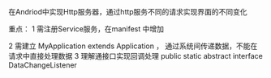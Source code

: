 在Andriod中实现Http服务器，通过http服务不同的请求实现界面的不同变化

重点：
 1 需注册Service服务，在manifest 中增加
    <service
            android:name=".service.WebService"
            android:enabled="true"
            android:exported="true" >
        </service>
        
  2 需建立 MyApplication extends Application ， 通过系统间传递数据，不能在请求中直接处理数据
  3 理解通接口实现回调处理
   public static abstract interface DataChangeListener
